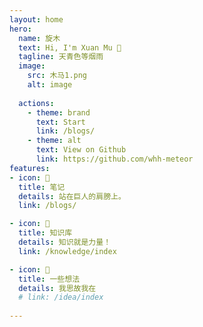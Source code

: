 ```yaml
---
layout: home
hero:
  name: 旋木 
  text: Hi, I'm Xuan Mu 👋
  tagline: 天青色等烟雨
  image:
    src: 木马1.png
    alt: image
 
  actions:
    - theme: brand
      text: Start
      link: /blogs/
    - theme: alt
      text: View on Github
      link: https://github.com/whh-meteor
features:
- icon: 🔋
  title: 笔记
  details: 站在巨人的肩膀上。
  link: /blogs/

- icon: 🔧
  title: 知识库
  details: 知识就是力量！
  link: /knowledge/index

- icon: 🚀
  title: 一些想法
  details: 我思故我在
  # link: /idea/index
  
---
```


<!-- 项目分享部分 -->
<TheProject />
 
<script setup >
import TheProject from './components/Project.vue'
</script>
 






<!-- <div style="color: red; font-size: 24px;">这是个有style的随便写点</div> -->
<!-- <div><img src="/wave.svg" style="border: 0px solid steelblue;margin-top:0" /></div> -->

  <!-- 在页面最后引入 -->
 
 <!-- <api></api> -->
<!-- <FreeStyle></FreeStyle> -->